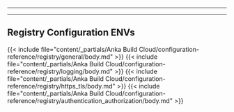 
---
---
## Registry Configuration ENVs
{{< include file="content/_partials/Anka Build Cloud/configuration-reference/registry/general/body.md" >}}
{{< include file="content/_partials/Anka Build Cloud/configuration-reference/registry/logging/body.md" >}}
{{< include file="content/_partials/Anka Build Cloud/configuration-reference/registry/https_tls/body.md" >}}
{{< include file="content/_partials/Anka Build Cloud/configuration-reference/registry/authentication_authorization/body.md" >}}
